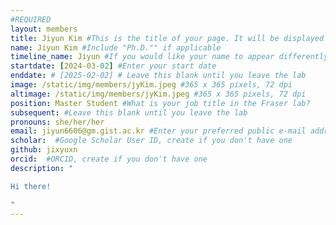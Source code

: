 ```yaml
---
#REQUIRED
layout: members
title: Jiyun Kim #This is the title of your page. It will be displayed in the navigation bar and on the page itself.
name: Jiyun Kim #Include "Ph.D."" if applicable
timeline_name: Jiyun #If you would like your name to appear differently on the Lab timeline, fill out this line.
startdate: [2024-03-02] #Enter your start date
enddate: # [2025-02-02] # Leave this blank until you leave the lab
image: /static/img/members/jyKim.jpeg #365 x 365 pixels, 72 dpi
altimage: /static/img/members/jyKim.jpeg #365 x 365 pixels, 72 dpi
position: Master Student #What is your job title in the Fraser lab?
subsequent: #Leave this blank until you leave the lab
pronouns: she/her/her
email: jiyun6606@gm.gist.ac.kr #Enter your preferred public e-mail address
scholar:  #Google Scholar User ID, create if you don't have one
github: jixyuxn
orcid:  #ORCID, create if you don't have one
description: "

Hi there! 

"
---
```

